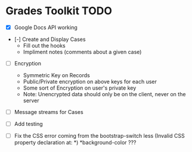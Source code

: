 Grades Toolkit TODO
===================


- [x] Google Docs API working

- [-] Create and Display Cases
 	* Fill out the hooks
	* Impliment notes (comments about a given case)

- [ ] Encryption
    * Symmetric Key on Records
    * Public/Private encryption on above keys for each user
    * Some sort of Encryption on user's private key
    * Note: Unencrypted data should only be on the client, never on the server

- [ ] Message streams for Cases

- [ ] Add testing

- [ ] Fix the CSS error coming from the bootstrap-switch less  (Invalid CSS property declaration at: *)  *background-color  ???
